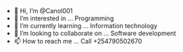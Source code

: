 - 👋 Hi, I’m @Canol001
- 👀 I’m interested in ... Programming
- 🌱 I’m currently learning ... Information technology
- 💞️ I’m looking to collaborate on ... Software development
- 📫 How to reach me ... Call +254790502670

<!---
Canol001/Canol001 is a ✨ special ✨ repository because its `README.md` (this file) appears on your GitHub profile.
You can click the Preview link to take a look at your changes.
--->
